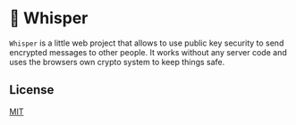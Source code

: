 # 🔑 Whisper

`Whisper` is a little web project that allows to use public key security to send encrypted messages to other people. It works without any server code and uses the browsers own crypto system to keep things safe.

## License

[MIT](./LICENSE)
